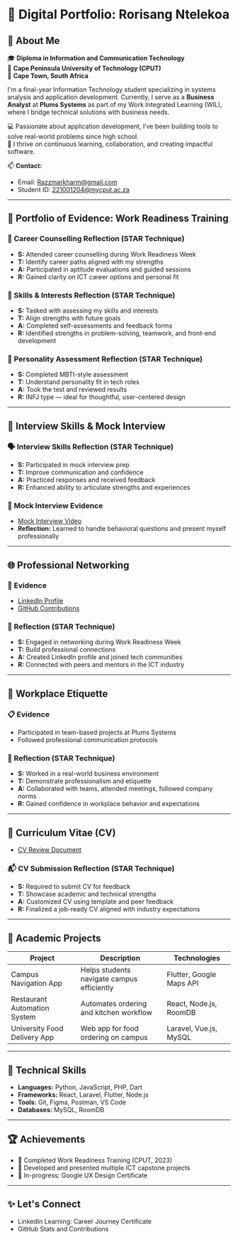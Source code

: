 # 🧠 Digital Portfolio: Rorisang Ntelekoa

## 👋 About Me

🎓 **Diploma in Information and Communication Technology**  
🏫 **Cape Peninsula University of Technology (CPUT)**  
📍 **Cape Town, South Africa**

I'm a final-year Information Technology student specializing in systems analysis and application development. Currently, I serve as a **Business Analyst** at **Plums Systems** as part of my Work Integrated Learning (WIL), where I bridge technical solutions with business needs.

💻 Passionate about application development, I’ve been building tools to solve real-world problems since high school.  
🚀 I thrive on continuous learning, collaboration, and creating impactful software.

📫 **Contact:**  
- Email: Razzmarkharm@gmail.com  
- Student ID: 221001204@mycput.ac.za

---

## 🧾 Portfolio of Evidence: Work Readiness Training

### 💼 Career Counselling Reflection (STAR Technique)
- **S:** Attended career counselling during Work Readiness Week  
- **T:** Identify career paths aligned with my strengths  
- **A:** Participated in aptitude evaluations and guided sessions  
- **R:** Gained clarity on ICT career options and personal fit

### 🧠 Skills & Interests Reflection (STAR Technique)
- **S:** Tasked with assessing my skills and interests  
- **T:** Align strengths with future goals  
- **A:** Completed self-assessments and feedback forms  
- **R:** Identified strengths in problem-solving, teamwork, and front-end development

### 🧬 Personality Assessment Reflection (STAR Technique)
- **S:** Completed MBTI-style assessment  
- **T:** Understand personality fit in tech roles  
- **A:** Took the test and reviewed results  
- **R:** INFJ type — ideal for thoughtful, user-centered design

---

## 🎤 Interview Skills & Mock Interview

### 🗣️ Interview Skills Reflection (STAR Technique)
- **S:** Participated in mock interview prep  
- **T:** Improve communication and confidence  
- **A:** Practiced responses and received feedback  
- **R:** Enhanced ability to articulate strengths and experiences

### 🎥 Mock Interview Evidence
- [Mock Interview Video](https://github.com/wil-it2025/cv-tutorial-Razzmarkharm/blob/main/WhatsApp%20Video%202025-03-21%20at%2021.33.14.mp4)  
- **Reflection:** Learned to handle behavioral questions and present myself professionally

---

## 🌐 Professional Networking

### 🔗 Evidence
- [LinkedIn Profile](https://www.linkedin.com/in/rorisang-ntelekoa)  
- [GitHub Contributions](https://github.com/Razzmarkharm)

### 🤝 Reflection (STAR Technique)
- **S:** Engaged in networking during Work Readiness Week  
- **T:** Build professional connections  
- **A:** Created LinkedIn profile and joined tech communities  
- **R:** Connected with peers and mentors in the ICT industry

---

## 🏢 Workplace Etiquette

### 📋 Evidence
- Participated in team-based projects at Plums Systems  
- Followed professional communication protocols

### 🧭 Reflection (STAR Technique)
- **S:** Worked in a real-world business environment  
- **T:** Demonstrate professionalism and etiquette  
- **A:** Collaborated with teams, attended meetings, followed company norms  
- **R:** Gained confidence in workplace behavior and expectations

---

## 📄 Curriculum Vitae (CV)

- [CV Review Document](https://github.com/wil-it2025/cv-tutorial-Razzmarkharm/blob/main/CV%20REVIEW.docx)

### 📬 CV Submission Reflection (STAR Technique)
- **S:** Required to submit CV for feedback  
- **T:** Showcase academic and technical strengths  
- **A:** Customized CV using template and peer feedback  
- **R:** Finalized a job-ready CV aligned with industry expectations

---

## 🚀 Academic Projects

| Project                      | Description                                      | Technologies               |
|-----------------------------|--------------------------------------------------|----------------------------|
| Campus Navigation App       | Helps students navigate campus efficiently       | Flutter, Google Maps API   |
| Restaurant Automation System| Automates ordering and kitchen workflow          | React, Node.js, RoomDB    |
| University Food Delivery App| Web app for food ordering on campus              | Laravel, Vue.js, MySQL     |

---

## 🧠 Technical Skills

- **Languages:** Python, JavaScript, PHP, Dart  
- **Frameworks:** React, Laravel, Flutter, Node.js  
- **Tools:** Git, Figma, Postman, VS Code  
- **Databases:** MySQL, RoomDB

---

## 🏆 Achievements

- 🥇 Completed Work Readiness Training (CPUT, 2023)  
- 🧩 Developed and presented multiple ICT capstone projects  
- 📜 In-progress: Google UX Design Certificate

---

## ✨ Let's Connect

- LinkedIn Learning: Career Journey Certificate  
- GitHub Stats and Contributions  

